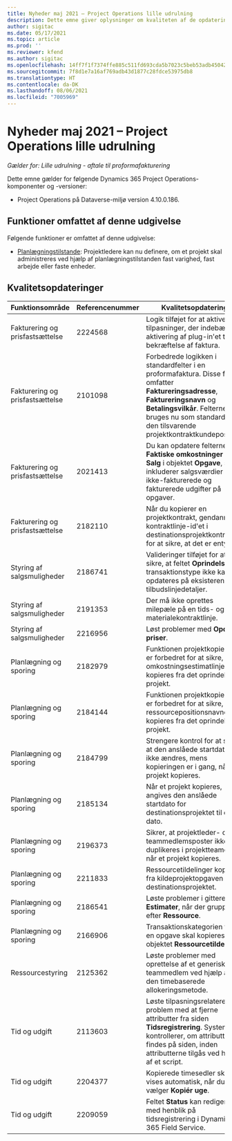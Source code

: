 ```yaml
---
title: Nyheder maj 2021 – Project Operations lille udrulning
description: Dette emne giver oplysninger om kvaliteten af de opdateringer, der er tilgængelige i maj 2021-udgivelsen af Project Operations lille udrulning.
author: sigitac
ms.date: 05/17/2021
ms.topic: article
ms.prod: ''
ms.reviewer: kfend
ms.author: sigitac
ms.openlocfilehash: 14ff7f1f7374ffe885c511fd693cda5b7023c5beb53adb45042ddda1e932c93d
ms.sourcegitcommit: 7f8d1e7a16af769adb43d1877c28fdce53975db8
ms.translationtype: HT
ms.contentlocale: da-DK
ms.lasthandoff: 08/06/2021
ms.locfileid: "7005969"
---
```

# <a name="whats-new-may-2021---project-operations-lite-deployment"></a>Nyheder maj 2021 – Project Operations lille udrulning

_Gælder for: Lille udrulning - aftale til proformafakturering_

Dette emne gælder for følgende Dynamics 365 Project Operations-komponenter og -versioner:

   - Project Operations på Dataverse-miljø version 4.10.0.186.

## <a name="features-included-in-this-release"></a>Funktioner omfattet af denne udgivelse

Følgende funktioner er omfattet af denne udgivelse:

- [Planlægningstilstande](../../project-management/scheduling-modes.md): Projektledere kan nu definere, om et projekt skal administreres ved hjælp af planlægningstilstanden fast varighed, fast arbejde eller faste enheder.

## <a name="quality-updates"></a>Kvalitetsopdateringer

| **Funktionsområde** | **Referencenummer** | **Kvalitetsopdatering** |
| --- | --- | --- |
| Fakturering og prisfastsættelse | 2224568 | Logik tilføjet for at aktivere tilpasninger, der indebærer aktivering af plug-in'et til bekræftelse af faktura. |
| Fakturering og prisfastsættelse | 2101098 | Forbedrede logikken i standardfelter i en proformafaktura. Disse felter omfatter **Faktureringsadresse**, **Faktureringsnavn** og **Betalingsvilkår**. Felterne bruges nu som standard fra den tilsvarende projektkontraktkundepost. |
| Fakturering og prisfastsættelse | 2021413 | Du kan opdatere felterne **Faktiske omkostninger** og **Salg** i objektet **Opgave**, så de inkluderer salgsværdier fra ikke-fakturerede og fakturerede udgifter på opgaver. |
| Fakturering og prisfastsættelse | 2182110 | Når du kopierer en projektkontrakt, gendannes kontraktlinje-id'et i destinationsprojektkontrakten for at sikre, at det er entydigt. |
| Styring af salgsmuligheder | 2186741 | Valideringer tilføjet for at sikre, at feltet **Oprindelse** og transaktionstype ikke kan opdateres på eksisterende tilbudslinjedetaljer. |
| Styring af salgsmuligheder | 2191353 | Der må ikke oprettes milepæle på en tids- og materialekontraktlinje. |
| Styring af salgsmuligheder | 2216956 | Løst problemer med **Opdatér priser**. |
| Planlægning og sporing | 2182979 | Funktionen projektkopiering er forbedret for at sikre, at omkostningsestimatlinjer kopieres fra det oprindelige projekt. |
| Planlægning og sporing | 2184144 | Funktionen projektkopiering er forbedret for at sikre, at ressourcepositionsnavnet kopieres fra det oprindelige projekt. |
| Planlægning og sporing | 2184799 | Strengere kontrol for at sikre, at den anslåede startdato ikke ændres, mens kopieringen er i gang, når et projekt kopieres. |
| Planlægning og sporing | 2185134 | Når et projekt kopieres, angives den anslåede startdato for destinationsprojektet til dags dato. |
| Planlægning og sporing | 2196373 | Sikrer, at projektleder- og teammedlemsposter ikke duplikeres i projektteamet, når et projekt kopieres. |
| Planlægning og sporing | 2211833 | Ressourcetildelinger kopieres fra kildeprojektopgaven til destinationsprojektet. |
| Planlægning og sporing | 2186541 | Løste problemer i gitteret **Estimater**, når der grupperes efter **Ressource**. |
| Planlægning og sporing | 2166906 | Transaktionskategorien fra en opgave skal kopieres til objektet **Ressourcetildeling**. |
| Ressourcestyring | 2125362 | Løste problemer med oprettelse af et generisk teammedlem ved hjælp af den timebaserede allokeringsmetode. |
| Tid og udgift | 2113603 | Løste tilpasningsrelateret problem med at fjerne attributter fra siden **Tidsregistrering**. Systemet kontrollerer, om attributten findes på siden, inden attributterne tilgås ved hjælp af et script. |
| Tid og udgift | 2204377 | Kopierede timesedler skal vises automatisk, når du vælger **Kopiér uge**. |
| Tid og udgift | 2209059 | Feltet **Status** kan redigeres med henblik på tidsregistrering i Dynamics 365 Field Service. |
